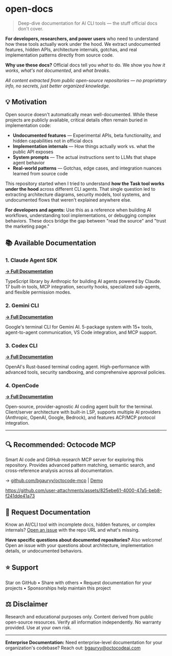 # open-docs

> Deep-dive documentation for AI CLI tools — the stuff official docs don't cover.

**For developers, researchers, and power users** who need to understand how these tools actually work under the hood. We extract undocumented features, hidden APIs, architecture internals, gotchas, and real implementation patterns directly from source code.

**Why use these docs?** Official docs tell you *what* to do. We show you *how it works*, *what's not documented*, and *what breaks*.

*All content extracted from public open-source repositories — no proprietary info, no secrets, just better organized knowledge.*

## 💡 Motivation

Open source doesn't automatically mean well-documented. While these projects are publicly available, critical details often remain buried in implementation code:

- **Undocumented features** — Experimental APIs, beta functionality, and hidden capabilities not in official docs
- **Implementation internals** — How things actually work vs. what the public API exposes
- **System prompts** — The actual instructions sent to LLMs that shape agent behavior
- **Real-world patterns** — Gotchas, edge cases, and integration nuances learned from source code

This repository started when I tried to understand **how the Task tool works under the hood** across different CLI agents. That single question led to extracting architecture diagrams, security models, tool systems, and undocumented flows that weren't explained anywhere else.

**For developers and agents:** Use this as a reference when building AI workflows, understanding tool implementations, or debugging complex behaviors. These docs bridge the gap between "read the source" and "trust the marketing page."

## 📚 Available Documentation

### 1. Claude Agent SDK
**[→ Full Documentation](docs/claude-agent-sdk/README.md)**

TypeScript library by Anthropic for building AI agents powered by Claude. 17 built-in tools, MCP integration, security hooks, specialized sub-agents, and flexible permission modes.

### 2. Gemini CLI
**[→ Full Documentation](docs/gemini-cli/README.md)**

Google's terminal CLI for Gemini AI. 5-package system with 15+ tools, agent-to-agent communication, VS Code integration, and MCP support.

### 3. Codex CLI
**[→ Full Documentation](docs/codex_cli/README.md)**

OpenAI's Rust-based terminal coding agent. High-performance with advanced tools, security sandboxing, and comprehensive approval policies.

### 4. OpenCode
**[→ Full Documentation](docs/opencode/README.md)**

Open-source, provider-agnostic AI coding agent built for the terminal. Client/server architecture with built-in LSP, supports multiple AI providers (Anthropic, OpenAI, Google, Bedrock), and features ACP/MCP protocol integration.

---

## 🔍 Recommended: Octocode MCP

Smart AI code and GitHub research MCP server for exploring this repository. Provides advanced pattern matching, semantic search, and cross-reference analysis across all documentation.

→ [github.com/bgauryy/octocode-mcp](https://github.com/bgauryy/octocode-mcp) | [Demo](https://www.youtube.com/watch?v=S2pcEjHo6CM)



https://github.com/user-attachments/assets/825ebe61-4000-47a5-beb8-f241dde41a73



## 💬 Request Documentation

Know an AI/CLI tool with incomplete docs, hidden features, or complex internals? [Open an issue](https://github.com/bgauryy/open-docs/issues) with the repo URL and what's missing.

**Have specific questions about documented repositories?** Also welcome! Open an issue with your questions about architecture, implementation details, or undocumented behaviors.

## ⭐ Support

Star on GitHub • Share with others • Request documentation for your projects • Sponsorships help maintain this project

## ⚖️ Disclaimer

Research and educational purposes only. Content derived from public open-source resources. Verify all information independently. No warranty provided. Use at your own risk.

---

**Enterprise Documentation:** Need enterprise-level documentation for your organization's codebase? Reach out: [bgauryy@octocodeai.com](mailto:bgauryy@octocodeai.com)
